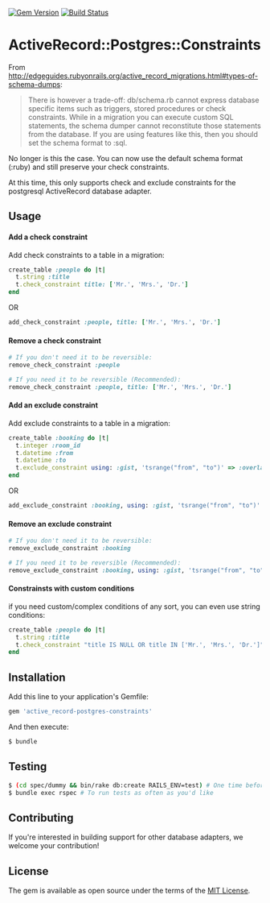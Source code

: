[![Gem Version](https://badge.fury.io/rb/active_record-postgres-constraints.svg)](https://badge.fury.io/rb/active_record-postgres-constraints)
[![Build Status](https://secure.travis-ci.org/on-site/active_record-postgres-constraints.svg?branch=master)](http://travis-ci.org/on-site/active_record-postgres-constraints)

# ActiveRecord::Postgres::Constraints

From http://edgeguides.rubyonrails.org/active_record_migrations.html#types-of-schema-dumps:

> There is however a trade-off: db/schema.rb cannot express database
specific items such as triggers, stored procedures or check constraints.
While in a migration you can execute custom SQL statements, the schema
dumper cannot reconstitute those statements from the database. If you are
using features like this, then you should set the schema format to :sql.

No longer is this the case.  You can now use the default schema format
(:ruby) and still preserve your check constraints.

At this time, this only supports check and exclude constraints for the postgresql ActiveRecord database adapter.

## Usage

#### Add a check constraint
Add check constraints to a table in a migration:

```ruby
create_table :people do |t|
  t.string :title
  t.check_constraint title: ['Mr.', 'Mrs.', 'Dr.']
end
```

OR

```ruby
add_check_constraint :people, title: ['Mr.', 'Mrs.', 'Dr.']
```

#### Remove a check constraint

```ruby
# If you don't need it to be reversible:
remove_check_constraint :people

# If you need it to be reversible (Recommended):
remove_check_constraint :people, title: ['Mr.', 'Mrs.', 'Dr.']
```

#### Add an exclude constraint
Add exclude constraints to a table in a migration:

```ruby
create_table :booking do |t|
  t.integer :room_id
  t.datetime :from
  t.datetime :to
  t.exclude_constraint using: :gist, 'tsrange("from", "to")' => :overlaps, room_id: :equals
end
```

OR

```ruby
add_exclude_constraint :booking, using: :gist, 'tsrange("from", "to")' => :overlaps, room_id: :equals
```

#### Remove an exclude constraint

```ruby
# If you don't need it to be reversible:
remove_exclude_constraint :booking

# If you need it to be reversible (Recommended):
remove_exclude_constraint :booking, using: :gist, 'tsrange("from", "to")' => :overlaps, room_id: :equals
```

#### Constrainsts with custom conditions

if you need custom/complex conditions of any sort, you can even use string conditions:

```ruby
create_table :people do |t|
  t.string :title
  t.check_constraint "title IS NULL OR title IN ['Mr.', 'Mrs.', 'Dr.']"
end
```

## Installation
Add this line to your application's Gemfile:

```ruby
gem 'active_record-postgres-constraints'
```

And then execute:

```bash
$ bundle
```

## Testing
```bash
$ (cd spec/dummy && bin/rake db:create RAILS_ENV=test) # One time before running tests
$ bundle exec rspec # To run tests as often as you'd like
```

## Contributing
If you're interested in building support for other database adapters, we welcome your contribution!

## License
The gem is available as open source under the terms of the [MIT License](http://opensource.org/licenses/MIT).

